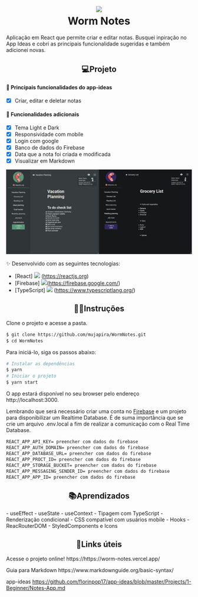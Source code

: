 <h1 align="center">
<img src="https://user-images.githubusercontent.com/89225210/154762813-46150860-38a3-46f9-9f12-edf15ebafda5.png" width="70px"/>
<br>
 Worm Notes
</h1>
  
Aplicação em React que permite criar e editar notas. Busquei inpiração no App Ideas e cobri as principais funcionalidade sugeridas e também adicionei novas.

<h2 align="center">💻Projeto</h1>

<h4> 🔨 Principais funcionalidades do app-ideas </h4>

- [x] Criar, editar e deletar notas 

<h4> 🔨 Funcionalidades adicionais </h4>

- [x] Tema Light e Dark 
- [x] Responsividade com mobile 
- [x] Login com google 
- [x] Banco de dados do Firebase
- [x] Data que a nota foi criada e modificada 
- [x] Visualizar em Markdown 

<a>
<img src="./src/assets/images/ReadmeWorm.jpg">
</a>

✨ Desenvolvido com as seguintes tecnologias:
- [React] <img src="https://user-images.githubusercontent.com/89225210/154761002-389268dc-1404-4e8e-96ed-6f83916ae9ef.png" height="15px"/>
 (https://reactjs.org)
- [Firebase] <img src="https://user-images.githubusercontent.com/89225210/154761829-2e2fb9ea-eaa6-447e-a8a6-674853d8de7c.png" height="15px"/>(https://firebase.google.com/)
- [TypeScript] <img src="https://user-images.githubusercontent.com/89225210/154760385-8c7a5ab6-c15e-4dee-b285-d0ca77952d29.png" height="15px"/> (https://www.typescriptlang.org/)

<h2 align="center">🏃‍♂️Instruções</h1>


Clone o projeto e acesse a pasta.

```bash
$ git clone https://github.com/mujapira/WormNotes.git
$ cd WormNotes
```

Para iniciá-lo, siga os passos abaixo:
```bash
# Instalar as dependências
$ yarn
# Iniciar o projeto
$ yarn start
```
O app estará disponível no seu browser pelo endereço http://localhost:3000.

Lembrando que será necessário criar uma conta no [Firebase](https://firebase.google.com/) e um projeto para disponibilizar um Realtime Database. É de suma importância que se crie um arquivo .env.local a fim de realizar a comunicação com o Real Time Database.
```
REACT_APP_API_KEY= preencher com dados do firebase
REACT_APP_AUTH_DOMAIN= preencher com dados do firebase
REACT_APP_DATABASE_URL= preencher com dados do firebase
REACT_APP_PROCT_ID= preencher com dados do firebase
REACT_APP_STORAGE_BUCKET= preencher com dados do firebase
REACT_APP_MESSAGING_SENDER_ID= preencher com dados do firebase
REACT_APP_APP_ID= preencher com dados do firebase
```

<h2 align="center">📚Aprendizados</h1>
- useEffect
- useState
- useContext
- Tipagem com TypeScript
- Renderização condicional
- CSS compatível com usuários mobile
- Hooks
- ReacRouterDOM
- StyledComponents e Icons
<h2 align="center">🔗Links úteis</h1>

<p>Acesse o projeto online! https://https://worm-notes.vercel.app/</p>

<p>Guia para Markdown https://www.markdownguide.org/basic-syntax/</p>

app-ideas https://github.com/florinpop17/app-ideas/blob/master/Projects/1-Beginner/Notes-App.md
